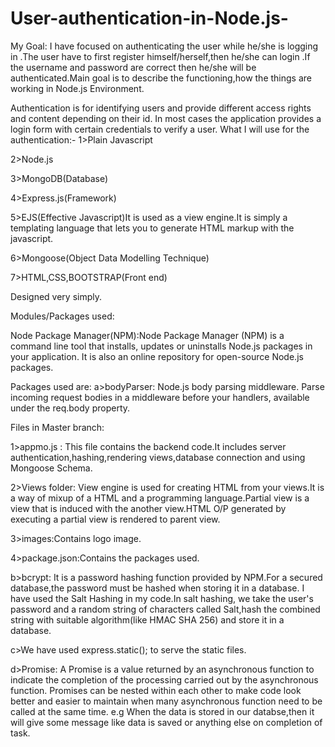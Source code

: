 # User-authentication-in-Node.js-
My Goal:
I have focused on authenticating the user while he/she is logging in .The user have to first register himself/herself,then he/she can login .If the username and password are correct then he/she will be authenticated.Main goal is to describe the functioning,how the things are working in Node.js Environment.




Authentication is for identifying users and provide different access rights and content depending on their id. In most cases the application provides a login form with certain credentials to verify a user.
What I will use for the authentication:-
1>Plain Javascript

2>Node.js

3>MongoDB(Database)

4>Express.js(Framework)

5>EJS(Effective Javascript)It is used as a view engine.It is simply a templating language that lets you to generate HTML markup with the javascript.

6>Mongoose(Object Data Modelling Technique)

7>HTML,CSS,BOOTSTRAP(Front end)

Designed very simply.

Modules/Packages used:

Node Package Manager(NPM):Node Package Manager (NPM) is a command line tool that installs, updates or uninstalls Node.js packages in your application. It is also an online repository for open-source Node.js packages.

Packages used are:
a>bodyParser:
Node.js body parsing middleware.
Parse incoming request bodies in a middleware before your handlers, available under the req.body property.

Files in Master branch:

1>appmo.js : This file contains the backend code.It includes server authentication,hashing,rendering views,database connection and using Mongoose Schema.

2>Views folder:
View engine is used for creating HTML from your views.It is a way of mixup of a HTML and a programming language.Partial view is a view that is induced with the another view.HTML O/P generated by executing a partial view is rendered to parent view.

3>images:Contains logo image.

4>package.json:Contains the packages used.







b>bcrypt:
It is a password hashing function provided by NPM.For a secured database,the password must be hashed when storing it in a database.
I have used the Salt Hashing in my code.In salt hashing, we take the user's password and a random string of characters called Salt,hash the combined string with suitable algorithm(like HMAC SHA 256) and store it in a database.


c>We have used express.static(); to serve the static files.


d>Promise: A Promise is a value returned by an asynchronous function to indicate the completion of the processing carried out by the asynchronous function. Promises can be nested within each other to make code look better and easier to maintain when many asynchronous function need to be called at the same time.
e.g
When the data is stored in our databse,then it will give some message like data is saved or anything else  on completion of task.
